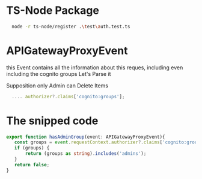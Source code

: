 #  TS-Node Package
```bash
  node -r ts-node/register .\test\auth.test.ts
```

# APIGatewayProxyEvent
 this Event contains all the information about this reques, including even including the cognito groups
 Let's Parse it

 Supposition only Admin can Delete Items
```typescript
  .... authorizer?.claims['cognito:groups']; 
```

# The snipped code
 ```typescript
export function hasAdminGroup(event: APIGatewayProxyEvent){
    const groups = event.requestContext.authorizer?.claims['cognito:groups'];
    if (groups) {
        return (groups as string).includes('admins');
    }
    return false;
}
```
